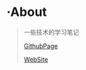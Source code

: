 # ·About

> 一些技术的学习笔记
>
> [GithubPage](https://fzf404.github.io/note/#/)
>
> [WebSite](https://note.fzf404.top/#/)
